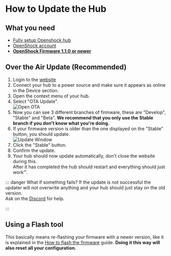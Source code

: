 # How to Update the Hub

## What you need

- [Fully setup Openshock hub](../guides/openshock-first-setup.md)
- [OpenShock account](https://openshock.app/)
- [**OpenShock Firmware 1.1.0 or newer**](https://github.com/OpenShock/Firmware)

## Over the Air Update (Recommended)

1. Login to the [website](https://openshock.app/)
2. Connect your hub to a power source and make sure it appears as online in the Device section.
3. Open the context menu of your hub.
4. Select "OTA Update".  
![Open OTA](../static/guides/how-to-update/update-Open-OTA.png)  
5. Now you can see 3 different branches of firmware, these are "Develop", "Stable" and "Beta". **We recommend that you only use the Stable branch if you don't know what you're doing.**
6. If your firmware version is older than the one displayed on the "Stable" button, you should update.  
![Update Window](../static/guides/how-to-update/update-Window.png)  
7. Click the "Stable" button.
8. Confirm the update.
9. Your hub should now update automatically, don't close the website during this.  
After it has completed the hub should restart and everything should just work™.

::: danger What if something fails?
If the update is not successful the updater will not overwrite anything and your hub should just stay on the old version.  
Ask on the [Discord](https://discord.gg/OpenShock) for help.

:::
## Using a Flash tool

This basically means re-flashing your firmware with a newer version, like it is explained in the [How to flash the firmware](../guides/openshock-how-to-flash-your-board.md) guide.
**Doing it this way will also reset all your configuration.**
